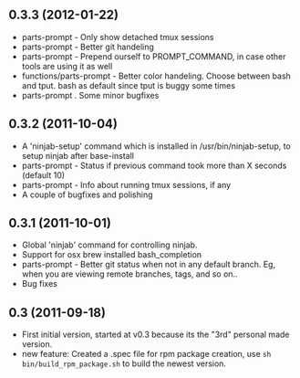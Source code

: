 ## 0.3.3 (2012-01-22)

* parts-prompt - Only show detached tmux sessions
* parts-prompt - Better git handeling
* parts-prompt - Prepend ourself to PROMPT_COMMAND, in case other tools are using it as well
* functions/parts-prompt - Better color handeling. Choose between bash and tput. bash
	as default since tput is buggy some times
* parts-prompt . Some minor bugfixes


## 0.3.2 (2011-10-04)

* A 'ninjab-setup' command which is installed in /usr/bin/ninjab-setup, to setup ninjab after base-install
* parts-prompt - Status if previous command took more than X seconds (default 10)
* parts-prompt - Info about running tmux sessions, if any
* A couple of bugfixes and polishing


## 0.3.1 (2011-10-01)

* Global 'ninjab' command for controlling ninjab.
* Support for osx brew installed bash_completion
* parts-prompt - Better git status when not in any default branch. Eg, when you are viewing remote branches, tags, and so on..
* Bug fixes


## 0.3 (2011-09-18)

* First initial version, started at v0.3 because its the "3rd" personal
  made version.
* new feature: Created a .spec file for rpm package creation, use
  `sh bin/build_rpm_package.sh` to build the newest version.
